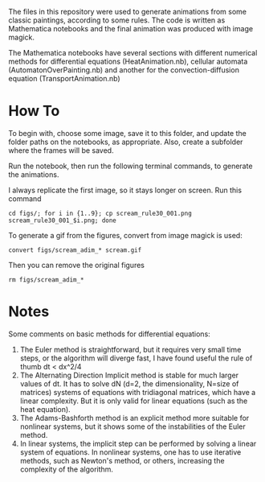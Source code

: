 The files in this repository were used to generate animations from some classic paintings, according to some rules. The code is written as Mathematica notebooks and the final animation was produced with image magick.

The Mathematica notebooks have several sections with different numerical methods for differential equations (HeatAnimation.nb), cellular automata (AutomatonOverPainting.nb) and another for the convection-diffusion equation (TransportAnimation.nb)

# How To

To begin with, choose some image, save it to this folder, and update the folder paths on the notebooks, as appropriate. Also, create a subfolder where the frames will be saved.

Run the notebook, then run the following terminal commands, to generate the animations.

I always replicate the first image, so it stays longer on screen. Run this command
```
cd figs/; for i in {1..9}; cp scream_rule30_001.png scream_rule30_001_$i.png; done
```
To generate a gif from the figures, convert from image magick is used:
```
convert figs/scream_adim_* scream.gif
```
Then you can remove the original figures
```
rm figs/scream_adim_*
```

# Notes

Some comments on basic methods for differential equations:

1. The Euler method is straightforward, but it requires very small time steps, or the algorithm will diverge fast, I have found useful the rule of thumb dt < dx^2/4
2. The Alternating Direction Implicit method is stable for much larger values of dt. It has to solve dN (d=2, the dimensionality, N=size of matrices) systems of equations with tridiagonal matrices, which have a linear complexity. But it is only valid for linear equations (such as the heat equation).
3. The Adams-Bashforth method is an explicit method more suitable for nonlinear systems, but it shows some of the instabilities of the Euler method.
4. In linear systems, the implicit step can be performed by solving a linear system of equations. In nonlinear systems, one has to use iterative methods, such as Newton's method, or others, increasing the complexity of the algorithm.

